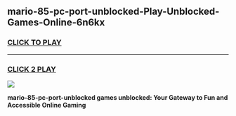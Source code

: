 
## mario-85-pc-port-unblocked-Play-Unblocked-Games-Online-6n6kx
<h3>
<a href="https://premium76.site?title=mario-85-pc-port-unblocked&ref=25A">CLICK TO PLAY</a></h3>
<hr>

<h3>
<a href="https://premium76.site?title=mario-85-pc-port-unblocked&ref=25A">CLICK 2 PLAY</a>
  
</h3>

<a href="https://premium76.site?title=mario-85-pc-port-unblocked&ref=25A"><img src="https://clearcache.store/games.png"></a>


**mario-85-pc-port-unblocked games unblocked: Your Gateway to Fun and Accessible Online Gaming**

